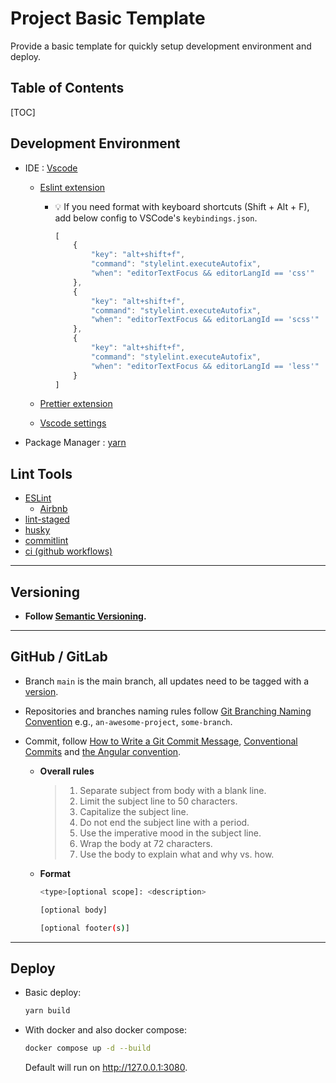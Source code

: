 # Project Basic Template

Provide a basic template for quickly setup development environment and deploy.

## Table of Contents

[TOC]

## Development Environment

- IDE : [Vscode](https://code.visualstudio.com/)
  - [Eslint extension](https://marketplace.visualstudio.com/items?itemName=dbaeumer.vscode-eslint)
    - 💡 If you need format with keyboard shortcuts (Shift + Alt + F), add below config to VSCode's `keybindings.json`.

      ```javascript
      [
          {
              "key": "alt+shift+f",
              "command": "stylelint.executeAutofix",
              "when": "editorTextFocus && editorLangId == 'css'"
          },
          {
              "key": "alt+shift+f",
              "command": "stylelint.executeAutofix",
              "when": "editorTextFocus && editorLangId == 'scss'"
          },
          {
              "key": "alt+shift+f",
              "command": "stylelint.executeAutofix",
              "when": "editorTextFocus && editorLangId == 'less'"
          }
      ]
      ```

  - [Prettier extension](https://marketplace.visualstudio.com/items?itemName=esbenp.prettier-vscode)
  - [Vscode settings](.vscode\settings.json)
- Package Manager :  [yarn](<https://yarnpkg.com/>)

## Lint Tools

- [ESLint](https://eslint.org/)
  - [Airbnb](https://github.com/airbnb/javascript)
- [lint-staged](https://github.com/okonet/lint-staged)
- [husky](https://typicode.github.io/husky/#/?id=features)
- [commitlint](https://commitlint.js.org/#/)
- [ci (github workflows)](https://docs.github.com/en/actions/using-workflows)

---

## Versioning

- **Follow [Semantic Versioning](https://semver.org/).**

---

## GitHub / GitLab

- Branch `main` is the main branch, all updates need to be tagged with a [version](#versioning).
- Repositories and branches naming rules follow [Git Branching Naming Convention](https://codingsight.com/git-branching-naming-convention-best-practices/)  e.g., `an-awesome-project`, `some-branch`.
- Commit, follow [How to Write a Git Commit Message](https://cbea.ms/git-commit/), [Conventional Commits](https://www.conventionalcommits.org/en/v1.0.0/) and [the Angular convention](https://github.com/angular/angular/blob/22b96b9/CONTRIBUTING.md#-commit-message-guidelines).

  - **Overall rules**

      > 1. Separate subject from body with a blank line.
      > 2. Limit the subject line to 50 characters.
      > 3. Capitalize the subject line.
      > 4. Do not end the subject line with a period.
      > 5. Use the imperative mood in the subject line.
      > 6. Wrap the body at 72 characters.
      > 7. Use the body to explain what and why vs. how.
  
  - **Format**

       ```bash
       <type>[optional scope]: <description>
   
       [optional body]
   
       [optional footer(s)]
       ```

---

## Deploy

- Basic deploy:

  ```sh
  yarn build
  ```

- With docker and also docker compose:

  ```sh
  docker compose up -d --build
  ```

  Default will run on <http://127.0.0.1:3080>.
